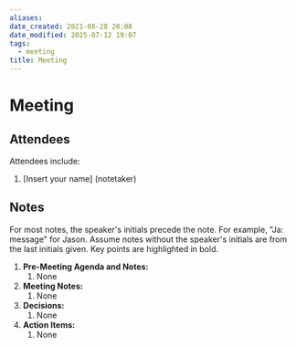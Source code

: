 ```yaml
---
aliases: 
date_created: 2021-08-28 20:08
date_modified: 2025-07-12 19:07
tags:
  - meeting
title: Meeting
---
```


# Meeting

## Attendees

Attendees include:

1. [Insert your name] (notetaker)

## Notes

For most notes, the speaker's initials precede the note. For example, "Ja: message" for Jason. Assume notes without the speaker's initials are from the last initials given. Key points are highlighted in bold.

1. **Pre-Meeting Agenda and Notes:**
	1. None
2. **Meeting Notes:**
	1. None
3. **Decisions:**
	1. None
4. **Action Items:**
	1. None
